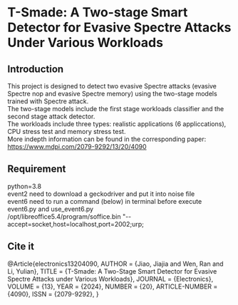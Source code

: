 T-Smade: A Two-stage Smart Detector for Evasive Spectre Attacks Under Various Workloads
================================================================================================================
Introduction
------------
This project is designed to detect two evasive Spectre attacks (evasive Spectre nop and evasive Spectre memory) using the two-stage models trained with Spectre attack. <br>
The two-stage models include the first stage workloads classifier and the second stage attack detector. <br>
The workloads include three types: realistic applications (6 appliccations), CPU stress test and memory stress test. <br>
More indepth information can be found in the corresponding paper: https://www.mdpi.com/2079-9292/13/20/4090 <br>

Requirement
------------
python=3.8 <br>
event2 need to download a geckodriver and put it into noise file <br>
event6 need to run a command (below) in terminal before execute event6.py and use_event6.py <br>
/opt/libreoffice5.4/program/soffice.bin "--accept=socket,host=localhost,port=2002;urp; <br>

Cite it
------------
@Article{electronics13204090,
AUTHOR = {Jiao, Jiajia and Wen, Ran and Li, Yulian},
TITLE = {T-Smade: A Two-Stage Smart Detector for Evasive Spectre Attacks under Various Workloads},
JOURNAL = {Electronics},
VOLUME = {13},
YEAR = {2024},
NUMBER = {20},
ARTICLE-NUMBER = {4090},
ISSN = {2079-9292},
}
